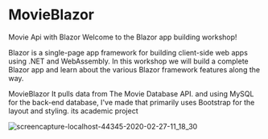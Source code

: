 # MovieBlazor
Movie Api with Blazor
Welcome to the Blazor app building workshop!

Blazor is a single-page app framework for building client-side web apps using .NET and WebAssembly. In this workshop we will build a complete Blazor app and learn about the various Blazor framework features along the way.

MovieBlazor It pulls data from The Movie Database API. and 
using MySQL for the back-end database, 
I've made that primarily uses Bootstrap for the layout and styling.
its academic project


![screencapture-localhost-44345-2020-02-27-11_18_30](https://user-images.githubusercontent.com/58266383/75462929-076d9080-5953-11ea-89bb-160b4af499cf.jpg)

